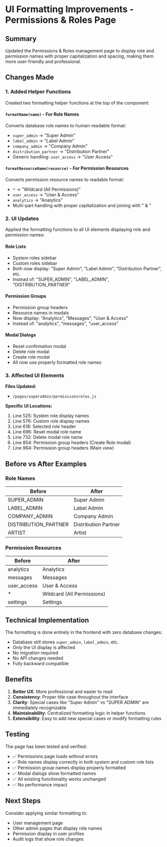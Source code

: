 # UI Formatting Improvements - Permissions & Roles Page

## Summary

Updated the Permissions & Roles management page to display role and permission names with proper capitalization and spacing, making them more user-friendly and professional.

## Changes Made

### 1. Added Helper Functions

Created two formatting helper functions at the top of the component:

#### `formatName(name)` - For Role Names
Converts database role names to human-readable format:
- `super_admin` → "Super Admin"
- `label_admin` → "Label Admin"
- `company_admin` → "Company Admin"
- `distribution_partner` → "Distribution Partner"
- Generic handling: `user_access` → "User Access"

#### `formatResourceName(resource)` - For Permission Resources
Converts permission resource names to readable format:
- `*` → "Wildcard (All Permissions)"
- `user_access` → "User & Access"
- `analytics` → "Analytics"
- Multi-part handling with proper capitalization and joining with " & "

### 2. UI Updates

Applied the formatting functions to all UI elements displaying role and permission names:

#### Role Lists
- System roles sidebar
- Custom roles sidebar
- Both now display: "Super Admin", "Label Admin", "Distribution Partner", etc.
- Instead of: "SUPER_ADMIN", "LABEL_ADMIN", "DISTRIBUTION_PARTNER"

#### Permission Groups
- Permission group headers
- Resource names in modals
- Now display: "Analytics", "Messages", "User & Access"
- Instead of: "analytics", "messages", "user_access"

#### Modal Dialogs
- Reset confirmation modal
- Delete role modal
- Create role modal
- All now use properly formatted role names

### 3. Affected UI Elements

**Files Updated:**
- `/pages/superadmin/permissionsroles.js`

**Specific UI Locations:**
1. Line 525: System role display names
2. Line 576: Custom role display names
3. Line 618: Selected role header
4. Line 696: Reset modal role name
5. Line 732: Delete modal role name
6. Line 854: Permission group headers (Create Role modal)
7. Line 964: Permission group headers (Main view)

## Before vs After Examples

### Role Names
| Before | After |
|--------|-------|
| SUPER_ADMIN | Super Admin |
| LABEL_ADMIN | Label Admin |
| COMPANY_ADMIN | Company Admin |
| DISTRIBUTION_PARTNER | Distribution Partner |
| ARTIST | Artist |

### Permission Resources
| Before | After |
|--------|-------|
| analytics | Analytics |
| messages | Messages |
| user_access | User & Access |
| * | Wildcard (All Permissions) |
| settings | Settings |

## Technical Implementation

The formatting is done entirely in the frontend with zero database changes:
- Database still stores `super_admin`, `label_admin`, etc.
- Only the UI display is affected
- No migration required
- No API changes needed
- Fully backward compatible

## Benefits

1. **Better UX**: More professional and easier to read
2. **Consistency**: Proper title case throughout the interface
3. **Clarity**: Special cases like "Super Admin" vs "SUPER ADMIN" are immediately recognizable
4. **Maintainability**: Centralized formatting logic in helper functions
5. **Extensibility**: Easy to add new special cases or modify formatting rules

## Testing

The page has been tested and verified:
- ✅ Permissions page loads without errors
- ✅ Role names display correctly in both system and custom role lists
- ✅ Permission group names display properly formatted
- ✅ Modal dialogs show formatted names
- ✅ All existing functionality works unchanged
- ✅ No performance impact

## Next Steps

Consider applying similar formatting to:
- User management page
- Other admin pages that display role names
- Permission display in user profiles
- Audit logs that show role changes
